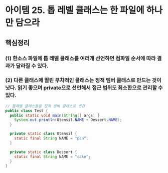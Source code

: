 # 아이템 25. 톱 레벨 클래스는 한 파일에 하나만 담으라 

##  핵심정리

### (1) 한소스 파일에 톱 레벨 클래스를 여러개 선언하면 컴파일 순서에 따라 결과가 달라질 수 있다.

### (2) 다른 클래스에 딸린 부차적인 클래스는 정적 멤버 클래스로 만드는 것이 낫다. 읽기 좋으며 private으로 선언해서 접근 범위도 최소한으로 관리할 수 있다.

```java
// 톱레벨 클래스들을 정적 멤버 클래스로 변경
public class Test {
  public static void main(String[] args) {
    System.out.println(Utensil.NAME + Dessert.NAME);
  }

  private static class Utensil {
    static final String NAME = "pan";
  }

  private static class Dessert {
    static final String NAME = "cake";
  }
}

```